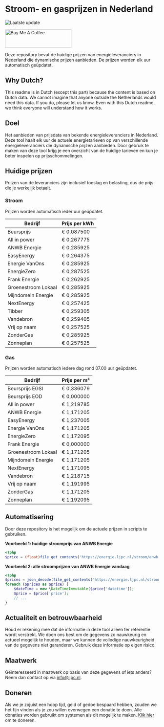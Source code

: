 # Stroom- en gasprijzen in Nederland

![Laatste update](https://img.shields.io/badge/laatste%20update-2024--05--27%2021%3A00%20CET-brightgreen)

<a href="https://www.buymeacoffee.com/Lars-" target="_blank"><img src="https://cdn.buymeacoffee.com/buttons/v2/default-orange.png" alt="Buy Me A Coffee" height="60" style="height: 60px !important;width: 217px !important;" ></a>

Deze repository bevat de huidige prijzen van energieleveranciers in Nederland die dynamische prijzen aanbieden. De prijzen worden elk uur automatisch geüpdatet.

## Why Dutch?

This readme is in Dutch (except this part) because the content is based on Dutch data. We cannot imagine that anyone outside the Netherlands would need this data. If you do, please let us know. Even with this Dutch readme, we think
everyone will understand how it works.

## Doel

Het aanbieden van prijsdata van bekende energieleveranciers in Nederland. Deze tool haalt elk uur de actuele energietarieven op van verschillende energieleveranciers die dynamische prijzen aanbieden. Door gebruik te maken van deze tool
krijg je een overzicht van de huidige tarieven en kun je beter inspelen op prijsschommelingen.

## Huidige prijzen

Prijzen van de leveranciers zijn inclusief toeslag en belasting, dus de prijs die je werkelijk betaalt.

### Stroom

Prijzen worden automatisch ieder uur geüpdatet.

 Bedrijf | Prijs per kWh 
---------|---------------
Beursprijs | € 0,087500
All in power | € 0,267775
ANWB Energie | € 0,285925
EasyEnergy | € 0,264375
Energie VanOns | € 0,285925
EnergieZero | € 0,287525
Frank Energie | € 0,262925
Groenestroom Lokaal | € 0,285925
Mijndomein Energie | € 0,285925
NextEnergy | € 0,257425
Tibber | € 0,259305
Vandebron | € 0,259405
Vrij op naam | € 0,257525
ZonderGas | € 0,285925
Zonneplan | € 0,257525


### Gas

Prijzen worden automatisch iedere dag rond 07.00 uur geüpdatet.

 Bedrijf | Prijs per m³ 
---------|--------------
Beursprijs EGSI | € 0,336079
Beursprijs EOD | € 0,000000
All in power | € 1,219785
ANWB Energie | € 1,171205
EasyEnergy | € 1,237005
Energie VanOns | € 1,171205
EnergieZero | € 1,172095
Frank Energie | € 0,000000
Groenestroom Lokaal | € 1,171205
Mijndomein Energie | € 1,171205
NextEnergy | € 1,171095
Vandebron | € 1,218715
Vrij op naam | € 1,191995
ZonderGas | € 1,171205
Zonneplan | € 1,192095


## Automatisering

Door deze repository is het mogelijk om de actuele prijzen in scripts te gebruiken.

**Voorbeeld 1: huidige stroomprijs van ANWB Energie**

```php
<?php
$price = (float)file_get_contents('https://energie.ljpc.nl/stroom/anwb-energie-nu.txt');

```

**Voorbeeld 2: alle stroomprijzen van ANWB Energie vandaag**

```php
<?php
$prices = json_decode(file_get_contents('https://energie.ljpc.nl/stroom/all-in-power-vandaag.json'),true);
foreach ($prices as $price) {
    $dateTime = new \DateTimeImmutable($price['datetime']);
    $price = $price['price'];
    // ...
}
```

## Actualiteit en betrouwbaarheid

Houd er rekening mee dat de informatie in deze tool alleen ter referentie wordt verstrekt. We doen ons best om de gegevens zo nauwkeurig en actueel mogelijk te houden, maar we kunnen de volledige nauwkeurigheid van de gegevens niet
garanderen. Gebruik deze informatie op eigen risico.

## Maatwerk

Geïnteresseerd in maatwerk op basis van deze gegevens of iets anders? Neem dan contact op
via [info@ljpc.nl](mailto:info@ljpc.nl?subject=Energie%20prijzen).

## Doneren

Als we je zojuist een hoop tijd, geld of gedoe bespaard hebben, zouden we het fijn vinden als je zou willen overwegen een
donatie te doen. Alle donaties worden gebruikt om systemen als dit mogelijk te
maken. [Klik hier](https://www.buymeacoffee.com/Lars-) om te doneren.
